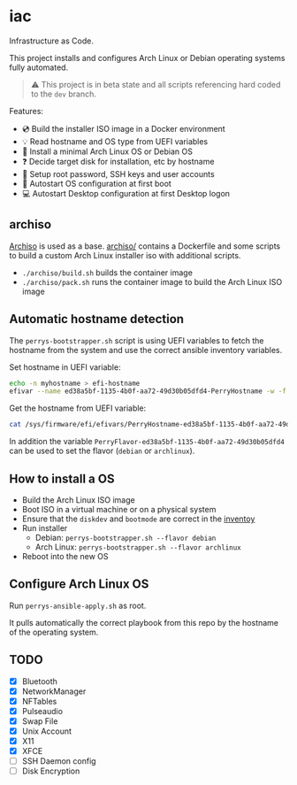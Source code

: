 # iac

Infrastructure as Code.

This project installs and configures Arch Linux or Debian operating systems fully automated.

> ⚠ This project is in beta state and all scripts referencing hard coded to the `dev` branch.

Features:

- 💿 Build the installer ISO image in a Docker environment
- 💡 Read hostname and OS type from UEFI variables
- 🔨 Install a minimal Arch Linux OS or Debian OS
- ❓ Decide target disk for installation, etc by hostname
- 🔐 Setup root password, SSH keys and user accounts
- 🚀 Autostart OS configuration at first boot
- 💻 Autostart Desktop configuration at first Desktop logon

## archiso

[Archiso](https://wiki.archlinux.org/title/archiso) is used as a base. [archiso/](./archiso/) contains
a Dockerfile and some scripts to build a custom Arch Linux installer iso with additional scripts.

- `./archiso/build.sh` builds the container image
- `./archiso/pack.sh` runs the container image to build the Arch Linux ISO image

## Automatic hostname detection

The `perrys-bootstrapper.sh` script is using UEFI variables to fetch the hostname from the system and use the
correct ansible inventory variables.

Set hostname in UEFI variable:

```sh
echo -n myhostname > efi-hostname
efivar --name ed38a5bf-1135-4b0f-aa72-49d30b05dfd4-PerryHostname -w -f efi-hostname
```

Get the hostname from UEFI variable:

```sh
cat /sys/firmware/efi/efivars/PerryHostname-ed38a5bf-1135-4b0f-aa72-49d30b05dfd4
```

In addition the variable `PerryFlavor-ed38a5bf-1135-4b0f-aa72-49d30b05dfd4` can be used to
set the flavor (`debian` or `archlinux`).

## How to install a OS

- Build the Arch Linux ISO image
- Boot ISO in a virtual machine or on a physical system
- Ensure that the `diskdev` and `bootmode` are correct in the [inventoy](./inventory/defaults.yml)
- Run installer
    - Debian: `perrys-bootstrapper.sh --flavor debian`
    - Arch Linux: `perrys-bootstrapper.sh --flavor archlinux`
- Reboot into the new OS

## Configure Arch Linux OS

Run `perrys-ansible-apply.sh` as root.

It pulls automatically the correct playbook from this repo by the hostname of the operating system.

## TODO

- [x] Bluetooth
- [x] NetworkManager
- [x] NFTables
- [x] Pulseaudio
- [x] Swap File
- [x] Unix Account
- [x] X11
- [x] XFCE
- [ ] SSH Daemon config
- [ ] Disk Encryption
